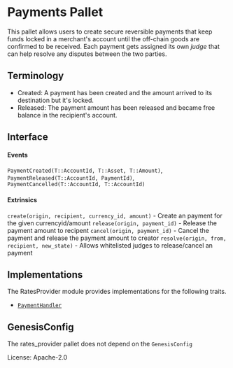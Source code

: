 # Payments Pallet

This pallet allows users to create secure reversible payments that keep funds locked in a merchant's account until the off-chain goods are confirmed to be received.
Each payment gets assigned its own *judge* that can help resolve any disputes between the two parties. 

## Terminology

- Created: A payment has been created and the amount arrived to its destination but it's locked.
- Released: The payment amount has been released and became free balance in the recipient's account.

## Interface

#### Events

`PaymentCreated(T::AccountId, T::Asset, T::Amount)`,
`PaymentReleased(T::AccountId, PaymentId)`,
`PaymentCancelled(T::AccountId, T::AccountId)`

#### Extrinsics

`create(origin, recipient, currency_id, amount)` - Create an payment for the given currencyid/amount
`release(origin, payment_id)` - Release the payment amount to recipent
`cancel(origin, payment_id)` - Cancel the payment and release the payment amount to creator
`resolve(origin, from, recipient, new_state)` - Allows whitelisted judges to release/cancel an payment

## Implementations

The RatesProvider module provides implementations for the following traits.
- [`PaymentHandler`](../../primitives/src/payment.rs)

## GenesisConfig

The rates_provider pallet does not depend on the `GenesisConfig`

License: Apache-2.0
